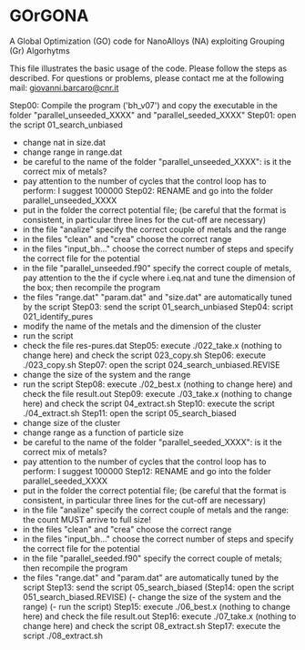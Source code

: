 # GOrGONA
A Global Optimization (GO) code for NanoAlloys (NA) exploiting Grouping (Gr) Algorhytms

This file illustrates the basic usage of the code. Please follow the steps as described.
For questions or problems, please contact me at the following mail: giovanni.barcaro@cnr.it

 Step00: Compile the program ('bh_v07') and copy the executable in the folder "parallel_unseeded_XXXX" and "parallel_seeded_XXXX"
 Step01: open the script 01_search_unbiased
 - change nat in size.dat
 - change range in range.dat
 - be careful to the name of the folder "parallel_unseeded_XXXX": is it the correct mix of metals?
 - pay attention to the number of cycles that the control loop has to perform: I suggest 100000
 Step02: RENAME and go into the folder parallel_unseeded_XXXX
 - put in the folder the correct potential file; (be careful that the format is consistent, in particular three lines for the cut-off are necessary)
 - in the file "analize" specify the correct couple of metals and the range
 - in the files "clean" and "crea" choose the correct range
 - in the files "input_bh..." choose the correct number of steps and specify the correct file for the potential
 - in the file "parallel_unseeded.f90" specify the correct couple of metals, pay attention to the the if cycle where i.eq.nat and tune the dimension of the box; then recompile the program
 - the files "range.dat" "param.dat" and "size.dat" are automatically tuned by the script
 Step03: send the script 01_search_unbiased
 Step04: script 021_identify_pures
 - modify the name of the metals and the dimension of the cluster
 - run the script
 - check the file res-pures.dat
 Step05: execute ./022_take.x (nothing to change here) and check the script 023_copy.sh
 Step06: execute ./023_copy.sh
 Step07: open the script 024_search_unbiased.REVISE
 - change the size of the system and the range
 - run the script
 Step08: execute ./02_best.x (nothing to change here) and check the file result.out
 Step09: execute ./03_take.x (nothing to change here) and check the script 04_extract.sh
 Step10: execute the script ./04_extract.sh
 Step11: open the script 05_search_biased
 - change size of the cluster
 - change range as a function of particle size
 - be careful to the name of the folder "parallel_seeded_XXXX": is it the correct mix of metals?
 - pay attention to the number of cycles that the control loop has to perform: I suggest 100000
 Step12: RENAME and go into the folder parallel_seeded_XXXX
 - put in the folder the correct potential file; (be careful that the format is consistent, in particular three lines for the cut-off are necessary)
 - in the file "analize" specify the correct couple of metals and the range: the count MUST arrive to full size!
 - in the files "clean" and "crea" choose the correct range
 - in the files "input_bh..." choose the correct number of steps and specify the correct file for the potential
 - in the file "parallel_seeded.f90" specify the correct couple of metals; then recompile the program
 - the files "range.dat" and "param.dat" are automatically tuned by the script
 Step13: send the script 05_search_biased
(Step14: open the script 051_search_biased.REVISE)
(- change the size of the system and the range)
(- run the script)
 Step15: execute ./06_best.x (nothing to change here) and check the file result.out
 Step16: execute ./07_take.x (nothing to change here) and check the script 08_extract.sh
 Step17: execute the script ./08_extract.sh
